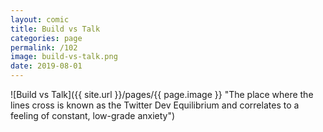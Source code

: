 ```yaml
---
layout: comic
title: Build vs Talk
categories: page
permalink: /102
image: build-vs-talk.png
date: 2019-08-01
---
```


![Build vs Talk]({{ site.url }}/pages/{{ page.image }} "The place where the lines cross is known as the Twitter Dev Equilibrium and correlates to a feeling of constant, low-grade anxiety")
